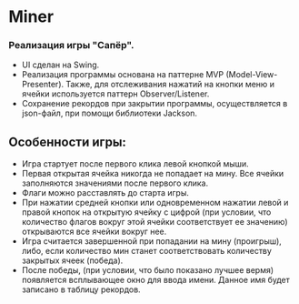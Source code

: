 # Miner
### Реализация игры "Сапёр".
- UI сделан на Swing.
- Реализация программы основана на паттерне MVP (Model-View-Presenter). Также, для отслеживания нажатий на кнопки меню и ячейки используется паттерн Observer/Listener.
- Сохранение рекордов при закрытии программы, осуществляется в json-файл, при помощи библиотеки Jackson.

## Особенности игры:
- Игра стартует после первого клика левой кнопкой мыши.
- Первая открытая ячейка никогда не попадает на мину. Все ячейки заполняются значениями после первого клика.
- Флаги можно расставлять до старта игры.
- При нажатии средней кнопки или одновременном нажатии левой и правой кнопок на открытую ячейку с цифрой (при условии, что количество флагов вокруг этой ячейки соответствует ее значению) открываются все ячейки вокруг нее.
- Игра считается завершенной при попадании на мину (проигрыш), либо, если количество мин станет соответствовать количеству закрытых ячеек (победа).
- После победы, (при условии, что было показано лучшее вермя) появляется всплывающее окно для ввода имени. Данное имя будет записано в таблицу рекордов.
